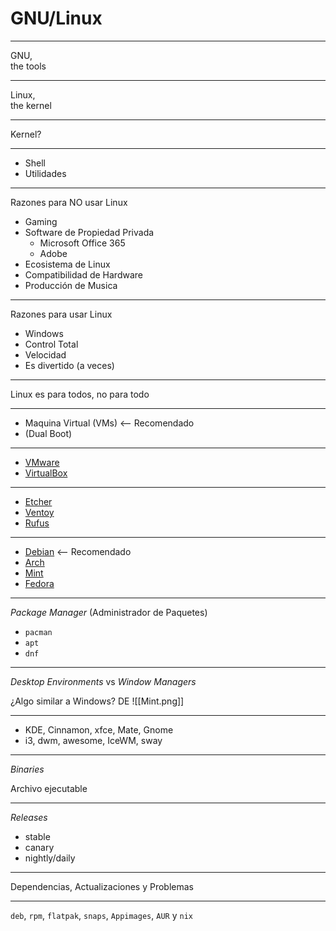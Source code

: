 # GNU/Linux

---

GNU,\
the tools

---

Linux,\
the kernel

---

Kernel?

---

- Shell
- Utilidades

---

Razones para NO usar Linux
- Gaming
- Software de Propiedad Privada
    - Microsoft Office 365
    - Adobe
- Ecosistema de Linux
- Compatibilidad de Hardware
- Producción de Musica

---

Razones para usar Linux

- Windows
- Control Total
- Velocidad
- Es divertido (a veces)

---

Linux es para todos, no para todo

---

- Maquina Virtual (VMs) <-- Recomendado
- (Dual Boot)

---

- [VMware](https://www.vmware.com/products/desktop-hypervisor/workstation-and-fusion)
- [VirtualBox](https://www.virtualbox.org/wiki/Downloads)

---

- [Etcher](https://etcher.balena.io/)
- [Ventoy](https://www.ventoy.net/en/download.html)
- [Rufus](https://rufus.ie/en/)

---

- [Debian](https://www.debian.org/) <-- Recomendado
- [Arch](https://archlinux.org/download/)
- [Mint](https://www.linuxmint.com/download.php)
- [Fedora](https://fedoraproject.org/)

---

*Package Manager* (Administrador de Paquetes)

- `pacman`
- `apt`
- `dnf`

---

*Desktop Environments* vs *Window Managers*

¿Algo similar a Windows? DE
![[Mint.png]]

---

- KDE, Cinnamon, xfce, Mate, Gnome
- i3, dwm, awesome, IceWM, sway

---

*Binaries*

Archivo ejecutable

---

*Releases*

- stable
- canary
- nightly/daily

---

Dependencias, Actualizaciones y Problemas

---

`deb`, `rpm`, `flatpak`, `snaps`, `Appimages`, `AUR` y `nix`